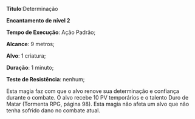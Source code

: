 **Titulo**:Determinação

**Encantamento de nível 2**

**Tempo de Execução**: Ação Padrão;

**Alcance**: 9 metros;

**Alvo**: 1 criatura;

**Duração**: 1 minuto;

**Teste de Resistência**: nenhum;

Esta magia faz com que o alvo renove sua determinação e confiança  durante o combate. O alvo recebe 10 PV 
temporários e o talento Duro de Matar 
(Tormenta RPG, página 98). Esta magia 
não afeta um alvo que não tenha sofrido 
dano no combate atual.